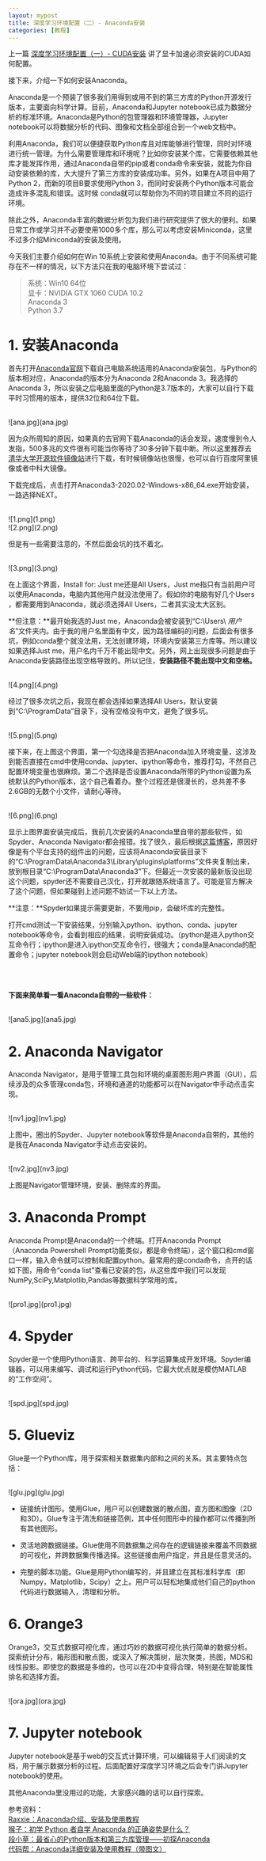 ```yaml
---
layout: mypost
title: 深度学习环境配置（二）- Anaconda安装
categories: [教程]
---
```


上一篇 [深度学习环境配置（一）- CUDA安装](https://secretpolice1995.github.io/posts/2020/04/12/%E6%B7%B1%E5%BA%A6%E5%AD%A6%E4%B9%A0%E7%8E%AF%E5%A2%83%E9%85%8D%E7%BD%AE-%E4%B8%80-CUDA%E5%AE%89%E8%A3%85.html) 讲了显卡加速必须安装的CUDA如何配置。

接下来，介绍一下如何安装Anaconda。

Anaconda是一个预装了很多我们用得到或用不到的第三方库的Python开源发行版本，主要面向科学计算。目前，Anaconda和Jupyter notebook已成为数据分析的标准环境。Anaconda是Python的包管理器和环境管理器，Jupyter notebook可以将数据分析的代码、图像和文档全部组合到一个web文档中。

利用Anaconda，我们可以便捷获取Python库且对库能够进行管理，同时对环境进行统一管理。为什么需要管理库和环境呢？比如你安装某个库，它需要依赖其他库才能发挥作用，通过Anaconda自带的pip或者conda命令来安装，就能为你自动安装依赖的库，大大提升了第三方库的安装成功率。另外，如果在A项目中用了Python 2，而新的项目B要求使用Python 3，而同时安装两个Python版本可能会造成许多混乱和错误。这时候 conda就可以帮助你为不同的项目建立不同的运行环境。

除此之外，Anaconda丰富的数据分析包为我们进行研究提供了很大的便利。如果日常工作或学习并不必要使用1000多个库，那么可以考虑安装Miniconda，这里不过多介绍Miniconda的安装及使用。

今天我们主要介绍如何在Win 10系统上安装和使用Anaconda。由于不同系统可能存在不一样的情况，以下方法只在我的电脑环境下尝试过：

> 系统：Win10 64位    
> 显卡：NVIDIA GTX 1060
> CUDA 10.2   
> Anaconda 3   
> Python 3.7   


# 1. 安装Anaconda   
首先打开[Anaconda官网](https://www.anaconda.com/distribution/)下载自己电脑系统适用的Anaconda安装包，与Python的版本相对应，Anaconda的版本分为Anaconda 2和Anaconda 3。我选择的Anaconda 3，所以安装之后电脑里面的Python是3.7版本的，大家可以自行下载平时习惯用的版本，提供32位和64位下载。  

<br/>
![ana.jpg](ana.jpg)
<br/>

因为众所周知的原因，如果真的去官网下载Anaconda的话会发现，速度慢到令人发指，500多兆的文件很有可能当你等待了30多分钟下载中断。所以这里推荐去[清华大学开源软件镜像站](https://mirrors.tuna.tsinghua.edu.cn/anaconda/archive/)进行下载，有时候镜像站也很慢，也可以自行百度阿里镜像或者中科大镜像。

下载完成后，点击打开Anaconda3-2020.02-Windows-x86_64.exe开始安装，一路选择NEXT。


<br/>
![1.png](1.png)
<br/>
![2.png](2.png)
<br/>


但是有一些需要注意的，不然后面会坑的找不着北。

<br/>
![3.png](3.png)
<br/>

在上面这个界面，Install for: Just me还是All Users，Just me指只有当前用户可以使用Anaconda，电脑内其他用户就没法使用了。假如你的电脑有好几个Users ，都需要用到Anaconda，就必须选择All Users，二者其实没太大区别。

**但注意：**最开始我选的Just me，Anaconda会被安装到“C:\Users\ _用户名_”文件夹内。由于我的用户名里面有中文，因为路径编码的问题，后面会有很多坑，例如conda整个就没法用，无法创建环境，环境内安装第三方库等。所以建议如果选择Just me，用户名内千万不能出现中文。另外，网上出现很多问题是由于Anaconda安装路径出现空格导致的。所以记住，**安装路径不能出现中文和空格。**

<br/>
![4.png](4.png)
<br/>

经过了很多次坑之后，我现在都会选择如果选择All Users，默认安装到“C:\ProgramData”目录下，没有空格没有中文，避免了很多坑。

<br/>
![5.png](5.png)
<br/>

接下来，在上图这个界面，第一个勾选择是否把Anaconda加入环境变量，这涉及到能否直接在cmd中使用conda、jupyter、ipython等命令，推荐打勾，不然自己配置环境变量也很麻烦。第二个选择是否设置Anaconda所带的Python设置为系统默认的Python版本，这个自己看着办。整个过程还是很漫长的，总共差不多2.6GB的无数个小文件，请耐心等待。

<br/>
![6.png](6.png)
<br/>

显示上图界面安装完成后，我前几次安装的Anaconda里自带的那些软件，如Spyder、Anaconda Navigator都会报错。找了很久，最后根据[这篇博客](https://blog.csdn.net/isomebody/article/details/72910207)，原因好像是有个平台支持的组件出的问题，应该将Anaconda安装目录下的“C:\ProgramData\Anaconda3\Library\plugins\platforms”文件夹复制出来，放到根目录“C:\ProgramData\Anaconda3”下。但最近一次安装的最新版没出现这个问题，spyder还不需要自己汉化，打开就跟随系统语言了。可能是官方解决了这个问题，但如果碰到上述问题不妨试一下以上方法。  

**注意：**Spyder如果提示需要更新，不要用pip，会破坏库的完整性。

打开cmd测试一下安装结果，分别输入python、ipython、conda、jupyter notebook等命令，会看到相应的结果，说明安装成功。（python是进入python交互命令行；ipython是进入ipython交互命令行，很强大；conda是Anaconda的配置命令；jupyter notebook则会启动Web端的ipython notebook）

<br/>
<br/>

**下面来简单看一看Anaconda自带的一些软件：**

<br/>
![ana5.jpg](ana5.jpg)
<br/>

# 2. Anaconda Navigator   

Anaconda Navigator，是用于管理工具包和环境的桌面图形用户界面（GUI），后续涉及的众多管理conda包，环境和通道的功能都可以在Navigator中手动点击实现。

<br/>
![nv1.jpg](nv1.jpg)
<br/>

上图中，圈出的Spyder、Jupyter notebook等软件是Anaconda自带的，其他的是我在Anaconda Navigator手动点击安装的。


<br/>
![nv2.jpg](nv3.jpg)
<br/>

上图是Navigator管理环境，安装、删除库的界面。

# 3. Anaconda Prompt  
Anaconda Prompt是Anaconda的一个终端。打开Anaconda Prompt（Anaconda Powershell Prompt功能类似，都是命令终端），这个窗口和cmd窗口一样，输入命令就可以控制和配置python。最常用的是conda命令，点开的话如下图，用命令“conda list”查看已安装的包，从这些库中我们可以发现NumPy,SciPy,Matplotlib,Pandas等数据科学常用的库。

<br/>
![pro1.jpg](pro1.jpg)
<br/>

# 4. Spyder  

Spyder是一个使用Python语言、跨平台的、科学运算集成开发环境。Spyder编辑器，可以用来编写、调试和运行Python代码，它最大优点就是模仿MATLAB的“工作空间”。

<br/>
![spd.jpg](spd.jpg)
<br/>

# 5. Glueviz

Glue是一个Python库，用于探索相关数据集内部和之间的关系。其主要特点包括：  

<br/>
![glu.jpg](glu.jpg)
<br/>

- 链接统计图形。使用Glue，用户可以创建数据的散点图，直方图和图像（2D和3D）。Glue专注于清洗和链接范例，其中任何图形中的操作都可以传播到所有其他图形。

- 灵活地跨数据链接。Glue使用不同数据集之间存在的逻辑链接来覆盖不同数据的可视化，并跨数据集传播选择。这些链接由用户指定，并且是任意灵活的。

- 完整的脚本功能。Glue是用Python编写的，并且建立在其标准科学库（即Numpy，Matplotlib，Scipy）之上。用户可以轻松地集成他们自己的python代码进行数据输入，清理和分析。  


# 6. Orange3

Orange3，交互式数据可视化库，通过巧妙的数据可视化执行简单的数据分析。探索统计分布，箱形图和散点图，或深入了解决策树，层次聚类，热图，MDS和线性投影。即使您的数据是多维的，也可以在2D中变得合理，特别是在智能属性排名和选择方面。  

<br/>
![ora.jpg](ora.jpg)
<br/>

# 7. Jupyter notebook
Jupyter notebook是基于web的交互式计算环境，可以编辑易于人们阅读的文档，用于展示数据分析的过程。后面配置好深度学习环境之后会专门讲Jupyter notebook的使用。  


其他Anaconda里没用过的功能，大家感兴趣的话可以自行探索。  


参考资料：  
[Raxxie：Anaconda介绍、安装及使用教程](https://www.jianshu.com/p/62f155eb6ac5)  
[猴子：初学 Python 者自学 Anaconda 的正确姿势是什么？](https://www.zhihu.com/question/58033789/answer/254673663)  
[段小草：最省心的Python版本和第三方库管理——初探Anaconda](https://zhuanlan.zhihu.com/p/25198543)  
[代码帮：Anaconda详细安装及使用教程（带图文）](https://blog.csdn.net/ITLearnHall/article/details/81708148)  